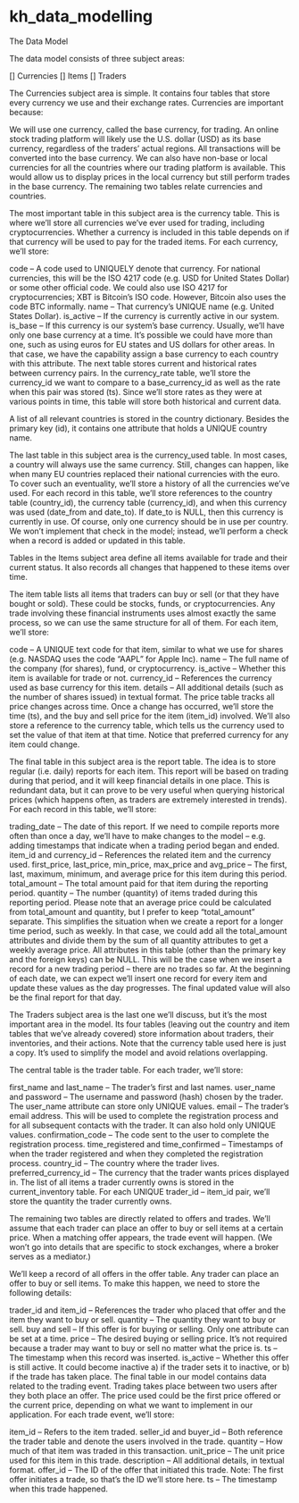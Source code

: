 # kh_data_modelling

The Data Model

The data model consists of three subject areas:

[] Currencies
[] Items
[] Traders


The Currencies subject area is simple. It contains four tables that store every currency we use and their exchange rates. Currencies are important because:

We will use one currency, called the base currency, for trading. An online stock trading platform will likely use the U.S. dollar (USD) as its base currency, regardless of the traders’ actual regions. All transactions will be converted into the base currency.
We can also have non-base or local currencies for all the countries where our trading platform is available. This would allow us to display prices in the local currency but still perform trades in the base currency.
The remaining two tables relate currencies and countries.

The most important table in this subject area is the currency table. This is where we’ll store all currencies we’ve ever used for trading, including cryptocurrencies. Whether a currency is included in this table depends on if that currency will be used to pay for the traded items. For each currency, we’ll store:

code – A code used to UNIQUELY denote that currency. For national currencies, this will be the ISO 4217 code (e.g. USD for United States Dollar) or some other official code. We could also use ISO 4217 for cryptocurrencies; XBT is Bitcoin’s ISO code. However, Bitcoin also uses the code BTC informally.
name – That currency’s UNIQUE name (e.g. United States Dollar).
is_active – If the currency is currently active in our system.
is_base – If this currency is our system’s base currency. Usually, we’ll have only one base currency at a time. It’s possible we could have more than one, such as using euros for EU states and US dollars for other areas. In that case, we have the capability assign a base currency to each country with this attribute.
The next table stores current and historical rates between currency pairs. In the currency_rate table, we’ll store the currency_id we want to compare to a base_currency_id as well as the rate when this pair was stored (ts). Since we’ll store rates as they were at various points in time, this table will store both historical and current data.

A list of all relevant countries is stored in the country dictionary. Besides the primary key (id), it contains one attribute that holds a UNIQUE country name.

The last table in this subject area is the currency_used table. In most cases, a country will always use the same currency. Still, changes can happen, like when many EU countries replaced their national currencies with the euro. To cover such an eventuality, we’ll store a history of all the currencies we’ve used. For each record in this table, we’ll store references to the country table (country_id), the currency table (currency_id), and when this currency was used (date_from and date_to). If date_to is NULL, then this currency is currently in use. Of course, only one currency should be in use per country. We won’t implement that check in the model; instead, we’ll perform a check when a record is added or updated in this table.



Tables in the Items subject area define all items available for trade and their current status. It also records all changes that happened to these items over time.

The item table lists all items that traders can buy or sell (or that they have bought or sold). These could be stocks, funds, or cryptocurrencies. Any trade involving these financial instruments uses almost exactly the same process, so we can use the same structure for all of them. For each item, we’ll store:

code – A UNIQUE text code for that item, similar to what we use for shares (e.g. NASDAQ uses the code “AAPL” for Apple Inc).
name – The full name of the company (for shares), fund, or cryptocurrency.
is_active – Whether this item is available for trade or not.
currency_id – References the currency used as base currency for this item.
details – All additional details (such as the number of shares issued) in textual format.
The price table tracks all price changes across time. Once a change has occurred, we’ll store the time (ts), and the buy and sell price for the item (item_id) involved. We’ll also store a reference to the currency table, which tells us the currency used to set the value of that item at that time. Notice that preferred currency for any item could change.

The final table in this subject area is the report table. The idea is to store regular (i.e. daily) reports for each item. This report will be based on trading during that period, and it will keep financial details in one place. This is redundant data, but it can prove to be very useful when querying historical prices (which happens often, as traders are extremely interested in trends). For each record in this table, we’ll store:

trading_date – The date of this report. If we need to compile reports more often than once a day, we’ll have to make changes to the model – e.g. adding timestamps that indicate when a trading period began and ended.
item_id and currency_id – References the related item and the currency used.
first_price, last_price, min_price, max_price and avg_price – The first, last, maximum, minimum, and average price for this item during this period.
total_amount – The total amount paid for that item during the reporting period.
quantity – The number (quantity) of items traded during this reporting period. Please note that an average price could be calculated from total_amount and quantity, but I prefer to keep “total_amount” separate. This simplifies the situation when we create a report for a longer time period, such as weekly. In that case, we could add all the total_amount attributes and divide them by the sum of all quantity attributes to get a weekly average price.
All attributes in this table (other than the primary key and the foreign keys) can be NULL. This will be the case when we insert a record for a new trading period – there are no trades so far. At the beginning of each date, we can expect we’ll insert one record for every item and update these values as the day progresses. The final updated value will also be the final report for that day.

The Traders subject area is the last one we’ll discuss, but it’s the most important area in the model. Its four tables (leaving out the country and item tables that we’ve already covered) store information about traders, their inventories, and their actions. Note that the currency table used here is just a copy. It’s used to simplify the model and avoid relations overlapping.

The central table is the trader table. For each trader, we’ll store:

first_name and last_name – The trader’s first and last names.
user_name and password – The username and password (hash) chosen by the trader. The user_name attribute can store only UNIQUE values.
email – The trader’s email address. This will be used to complete the registration process and for all subsequent contacts with the trader. It can also hold only UNIQUE values.
confirmation_code – The code sent to the user to complete the registration process.
time_registered and time_confirmed – Timestamps of when the trader registered and when they completed the registration process.
country_id – The country where the trader lives.
preferred_currency_id – The currency that the trader wants prices displayed in.
The list of all items a trader currently owns is stored in the current_inventory table. For each UNIQUE trader_id – item_id pair, we’ll store the quantity the trader currently owns.

The remaining two tables are directly related to offers and trades. We’ll assume that each trader can place an offer to buy or sell items at a certain price. When a matching offer appears, the trade event will happen. (We won’t go into details that are specific to stock exchanges, where a broker serves as a mediator.)

We’ll keep a record of all offers in the offer table. Any trader can place an offer to buy or sell items. To make this happen, we need to store the following details:

trader_id and item_id – References the trader who placed that offer and the item they want to buy or sell.
quantity – The quantity they want to buy or sell.
buy and sell – If this offer is for buying or selling. Only one attribute can be set at a time.
price – The desired buying or selling price. It’s not required because a trader may want to buy or sell no matter what the price is.
ts – The timestamp when this record was inserted.
is_active – Whether this offer is still active. It could become inactive a) if the trader sets it to inactive, or b) if the trade has taken place.
The final table in our model contains data related to the trading event. Trading takes place between two users after they both place an offer. The price used could be the first price offered or the current price, depending on what we want to implement in our application. For each trade event, we’ll store:

item_id – Refers to the item traded.
seller_id and buyer_id – Both reference the trader table and denote the users involved in the trade.
quantity – How much of that item was traded in this transaction.
unit_price – The unit price used for this item in this trade.
description – All additional details, in textual format.
offer_id – The ID of the offer that initiated this trade. Note: The first offer initiates a trade, so that’s the ID we’ll store here.
ts – The timestamp when this trade happened.

